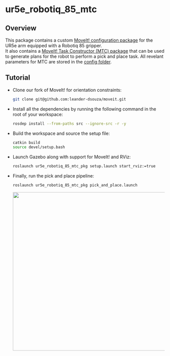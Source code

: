# ur5e_robotiq_85_mtc

## Overview

This package contains a custom [MoveIt! configuration package](ur5e_robotiq_85_moveit_config) for the UR5e arm equipped with a Robotiq 85 gripper.
<br/>It also contains a [MoveIt! Task Constructor (MTC) package](ur5e_robotiq_85_mtc_pkg) that can be used to generate plans for the robot to perform a pick and place task. All revelant parameters for MTC are stored in the [config folder](ur5e_robotiq_85_mtc_pkg/config/mtc/).

## Tutorial

* Clone our fork of MoveIt! for orientation constraints:

	```bash
	git clone git@github.com:leander-dsouza/moveit.git
	```

* Install all the dependencies by running the following command in the root of your workspace:

	```bash
	rosdep install --from-paths src --ignore-src -r -y
	```

* Build the workspace and source the setup file:

	```bash
	catkin build
	source devel/setup.bash
	```

* Launch Gazebo along with support for MoveIt! and RViz:

	```bash
	roslaunch ur5e_robotiq_85_mtc_pkg setup.launch start_rviz:=true
	```

* Finally, run the pick and place pipeline:

	```bash
	roslaunch ur5e_robotiq_85_mtc_pkg pick_and_place.launch
	```

	<p align="center">
		<img src="/uploads/e7a40c1bee9e0a8fbec942f6066b1209/pick_and_place_pipeline.mp4" width="900" height="500">
	</p>


